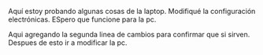 Aquí estoy probando algunas cosas de la laptop. Modifiqué la configuración electrónicas. ESpero que funcione para la pc. 


Aqui agregando la segunda linea de cambios para confirmar que si sirven. Despues de esto ir a modificar la pc.

